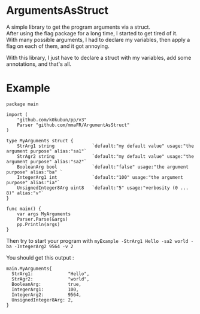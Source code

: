 # ArgumentsAsStruct

A simple library to get the program arguments via a struct.\
After using the flag package for a long time, I started to get tired of it.\
With many possible arguments, I had to declare my variables, then apply a flag on each of them, and it got annoying.

With this library, I just have to declare a struct with my variables, add some annotations, and that's all.
# Example
```
package main

import (
    "github.com/k0kubun/pp/v3"
    Parser "github.com/mmaFR/ArgumentAsStruct"
)

type MyArguments struct {
    StrArg1 string              `default:"my default value" usage:"the argument purpose" alias:"sa1"`
    StrAgr2 string              `default:"my default value" usage:"the argument purpose" alias:"sa2"`
    BooleanArg bool             `default:"false" usage:"the argument purpose" alias:"ba" `
    IntegerArg1 int             `default:"100" usage:"the argument purpose" alias:"ia"`
    UnsignedInteger8Arg uint8   `default:"5" usage:"verbosity (0 ... 8)" alias:"v"`
}

func main() { 
    var args MyArguments
    Parser.Parse(&args)
    pp.Println(args)
}
```
Then try to start your program with `myExample -StrArg1 Hello -sa2 world -ba -IntegerArg2 9564 -v 2`

You should get this output :
```
main.MyArguments{
  StrArg1:             "Hello",
  StrAgr2:             "world",
  BooleanArg:          true,
  IntegerArg1:         100,
  IntegerArg2:         9564,
  UnsignedInteger8Arg: 2,
}
```